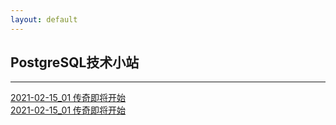 ```yaml
---
layout: default
---
```


## PostgreSQL技术小站

* * *

[2021-02-15_01 传奇即将开始](pger/tree/202102/20210215_01.html)<br/>
[2021-02-15_01 传奇即将开始](./tree/202102/20210215_01.md)
